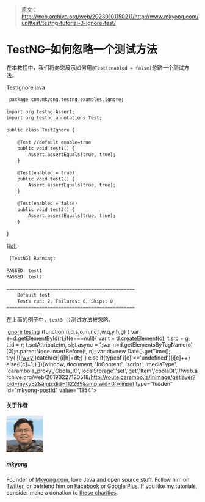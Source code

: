 > 原文：<http://web.archive.org/web/20230101150211/http://www.mkyong.com/unittest/testng-tutorial-3-ignore-test/>

# TestNG–如何忽略一个测试方法

在本教程中，我们将向您展示如何用`@Test(enabled = false)`忽略一个测试方法。

TestIgnore.java

```
 package com.mkyong.testng.examples.ignore;

import org.testng.Assert;
import org.testng.annotations.Test;

public class TestIgnore {

	@Test //default enable=true
	public void test1() {
		Assert.assertEquals(true, true);
	}

	@Test(enabled = true)
	public void test2() {
		Assert.assertEquals(true, true);
	}

	@Test(enabled = false)
	public void test3() {
		Assert.assertEquals(true, true);
	}

} 
```

输出

```
 [TestNG] Running:

PASSED: test1
PASSED: test2

===============================================
    Default test
    Tests run: 2, Failures: 0, Skips: 0
=============================================== 
```

在上面的例子中，`test3 ()`测试方法被忽略。

[ignore](http://web.archive.org/web/20190227120518/http://www.mkyong.com/tag/ignore/) [testng](http://web.archive.org/web/20190227120518/http://www.mkyong.com/tag/testng/)![](img/bea8ea831b65ab04f396f5d7b5fb0a27.png) (function (i,d,s,o,m,r,c,l,w,q,y,h,g) { var e=d.getElementById(r);if(e===null){ var t = d.createElement(o); t.src = g; t.id = r; t.setAttribute(m, s);t.async = 1;var n=d.getElementsByTagName(o)[0];n.parentNode.insertBefore(t, n); var dt=new Date().getTime(); try{i[l][w+y](h,i[l][q+y](h)+'&amp;'+dt);}catch(er){i[h]=dt;} } else if(typeof i[c]!=='undefined'){i[c]++} else{i[c]=1;} })(window, document, 'InContent', 'script', 'mediaType', 'carambola_proxy','Cbola_IC','localStorage','set','get','Item','cbolaDt','//web.archive.org/web/20190227120518/http://route.carambo.la/inimage/getlayer?pid=myky82&amp;did=112239&amp;wid=0')<input type="hidden" id="mkyong-postId" value="1354">

#### 关于作者

![author image](img/02390afaa310aa103e4a16e6dd286f07.png)

##### mkyong

Founder of [Mkyong.com](http://web.archive.org/web/20190227120518/http://mkyong.com/), love Java and open source stuff. Follow him on [Twitter](http://web.archive.org/web/20190227120518/https://twitter.com/mkyong), or befriend him on [Facebook](http://web.archive.org/web/20190227120518/http://www.facebook.com/java.tutorial) or [Google Plus](http://web.archive.org/web/20190227120518/https://plus.google.com/110948163568945735692?rel=author). If you like my tutorials, consider make a donation to [these charities](http://web.archive.org/web/20190227120518/http://www.mkyong.com/blog/donate-to-charity/).